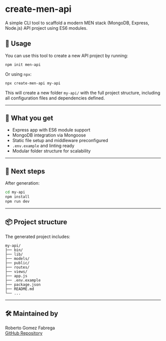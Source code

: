 # create-men-api

A simple CLI tool to scaffold a modern MEN stack (MongoDB, Express, Node.js) API project using ES6 modules.

## 🚀 Usage

You can use this tool to create a new API project by running:

```bash
npm init men-api
```

Or using `npx`:

```bash
npx create-men-api my-api
```

This will create a new folder `my-api/` with the full project structure, including all configuration files and dependencies defined.

---

## 📁 What you get

- Express app with ES6 module support
- MongoDB integration via Mongoose
- Static file setup and middleware preconfigured
- `.env.example` and linting ready
- Modular folder structure for scalability

---

## 📝 Next steps

After generation:

```bash
cd my-api
npm install
npm run dev
```

---

## 📦 Project structure

The generated project includes:

```
my-api/
├── bin/
├── lib/
├── models/
├── public/
├── routes/
├── views/
├── app.js
├── .env.example
├── package.json
├── README.md
└── ...
```

---

## 🛠 Maintained by

Roberto Gomez Fabrega  
[GitHub Repository](https://github.com/Rober040992/myNode-express-updated-scaffold)